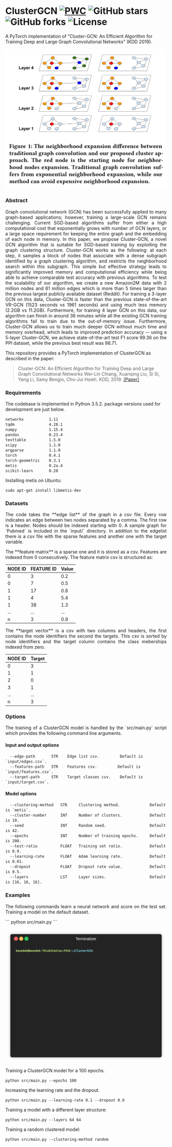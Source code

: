 ClusterGCN
[![PWC](https://img.shields.io/endpoint.svg?url=https://paperswithcode.com/badge/cluster-gcn-an-efficient-algorithm-for-1/node-classification-on-pubmed)](https://paperswithcode.com/sota/node-classification-on-pubmed?p=cluster-gcn-an-efficient-algorithm-for-1)
![GitHub stars](https://img.shields.io/github/stars/benedekrozemberczki/ClusterGCN.svg?style=plastic)
![GitHub forks](https://img.shields.io/github/forks/benedekrozemberczki/ClusterGCN.svg?color=blue&style=plastic)
![License](https://img.shields.io/github/license/benedekrozemberczki/ClusterGCN.svg?color=blue&style=plastic)
============================================
A PyTorch implementation of "Cluster-GCN: An Efficient Algorithm for Training Deep and Large Graph Convolutional Networks" (KDD 2019).
<p align="center">
  <img width="600" src="clustergcn.jpg">
</p>

### Abstract

<p align="justify">
Graph convolutional network (GCN) has been successfully applied to many graph-based applications; however, training a large-scale GCN remains challenging. Current SGD-based algorithms suffer from either a high computational cost that exponentially grows with number of GCN layers, or a large space requirement for keeping the entire graph and the embedding of each node in memory. In this paper, we propose Cluster-GCN, a novel GCN algorithm that is suitable for SGD-based training by exploiting the graph clustering structure. Cluster-GCN works as the following: at each step, it samples a block of nodes that associate with a dense subgraph identified by a graph clustering algorithm, and restricts the neighborhood search within this subgraph. This simple but effective strategy leads to significantly improved memory and computational efficiency while being able to achieve comparable test accuracy with previous algorithms. To test the scalability of our algorithm, we create a new Amazon2M data with 2 million nodes and 61 million edges which is more than 5 times larger than the previous largest publicly available dataset (Reddit). For training a 3-layer GCN on this data, Cluster-GCN is faster than the previous state-of-the-art VR-GCN (1523 seconds vs 1961 seconds) and using much less memory (2.2GB vs 11.2GB). Furthermore, for training 4 layer GCN on this data, our algorithm can finish in around 36 minutes while all the existing GCN training algorithms fail to train due to the out-of-memory issue. Furthermore, Cluster-GCN allows us to train much deeper GCN without much time and memory overhead, which leads to improved prediction accuracy -- using a 5-layer Cluster-GCN, we achieve state-of-the-art test F1 score 99.36 on the PPI dataset, while the previous best result was 98.71.</p>

This repository provides a PyTorch implementation of ClusterGCN as described in the paper:

> Cluster-GCN: An Efficient Algorithm for Training Deep and Large Graph Convolutional Networks
> Wei-Lin Chiang, Xuanqing Liu, Si Si, Yang Li, Samy Bengio, Cho-Jui Hsieh.
> KDD, 2019.
> [[Paper]](https://arxiv.org/abs/1905.07953)

### Requirements
The codebase is implemented in Python 3.5.2. package versions used for development are just below.
```
networkx           1.11
tqdm               4.28.1
numpy              1.15.4
pandas             0.23.4
texttable          1.5.0
scipy              1.1.0
argparse           1.1.0
torch              0.4.1
torch-geometric    0.3.1
metis              0.2a.4
scikit-learn       0.20
```

Installing metis on Ubuntu:

```
sudo apt-get install libmetis-dev
```
### Datasets
<p align="justify">
The code takes the **edge list** of the graph in a csv file. Every row indicates an edge between two nodes separated by a comma. The first row is a header. Nodes should be indexed starting with 0. A sample graph for `Pubmed` is included in the  `input/` directory. In addition to the edgelist there is a csv file with the sparse features and another one with the target variable.</p>
<p align="justify">
The **feature matrix** is a sparse one and it is stored as a csv. Features are indexed from 0 consecutively. The feature matrix csv is structured as:</p>

| **NODE ID**|**FEATURE ID**|**Value** |
| --- | --- |---|
| 0 | 3 |0.2|
| 0 | 7 | 0.5 |
| 1 | 17 | 0.8 |
| 1 | 4 | 5.4 |
| 1 | 38 | 1.3 |
| ... | ... |...|
| n | 3 | 0.9 |
<p align="justify">
The **target vector** is a csv with two columns and headers, the first contains the node identifiers the second the targets. This csv is sorted by node identifiers and the target column contains the class meberships indexed from zero.</p>

| **NODE ID**|**Target** |
| --- | --- |
| 0 | 3 |
| 1 | 1 |
| 2 | 0 |
| 3 | 1 |
| ... | ... |
| n | 3 |

### Options
<p align="justify">
The training of a ClusterGCN model is handled by the `src/main.py` script which provides the following command line arguments.</p>

#### Input and output options
```
  --edge-path       STR    Edge list csv.         Default is `input/edges.csv`.
  --features-path   STR    Features csv.         Default is `input/features.csv`.
  --target-path     STR    Target classes csv.    Default is `input/target.csv`.
```
#### Model options
```
  --clustering-method   STR     Clustering method.             Default is `metis`.
  --cluster-number      INT     Number of clusters.            Default is 10. 
  --seed                INT     Random seed.                   Default is 42.
  --epochs              INT     Number of training epochs.     Default is 200.
  --test-ratio          FLOAT   Training set ratio.            Default is 0.9.
  --learning-rate       FLOAT   Adam learning rate.            Default is 0.01.
  --dropout             FLOAT   Dropout rate value.            Default is 0.5.
  --layers              LST     Layer sizes.                   Default is [16, 16, 16]. 
```
### Examples
<p align="justify">
The following commands learn a neural network and score on the test set. Training a model on the default dataset.</p>
```
python src/main.py
```
<p align="center">
<img style="float: center;" src="clustergcn.gif">
</p>

Training a ClusterGCN model for a 100 epochs.
```
python src/main.py --epochs 100
```
Increasing the learning rate and the dropout.
```
python src/main.py --learning-rate 0.1 --dropout 0.9
```
Training a model with a different layer structure:
```
python src/main.py --layers 64 64
```
Training a random clustered model:
```
python src/main.py --clustering-method random
```
